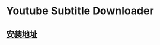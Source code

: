 # Youtube Subtitle Downloader

## [安装地址](https://greasyfork.org/zh-CN/scripts/5368-youtube-subtitle-downloader-v21)